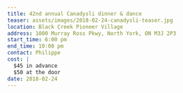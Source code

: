 ```yaml
---
title: 42nd annual Canadysli dinner & dance
teaser: assets/images/2018-02-24-canadysli-teaser.jpg
location: Black Creek Pioneer Village
address: 1000 Murray Ross Pkwy, North York, ON M3J 2P3
start_time: 6:00 pm
end_time: 10:00 pm
contact: Philippe
cost: |
  $45 in advance
  $50 at the door
date: 2018-02-24
---
```

